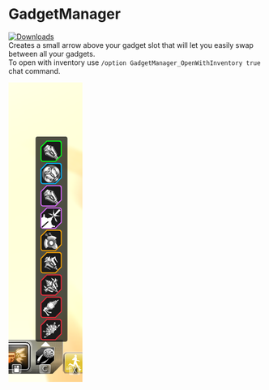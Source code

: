# GadgetManager
[![Downloads](https://img.shields.io/github/downloads/SecretFox/GadgetManager/total)](https://github.com/SecretFox/GadgetManager/releases)  
Creates a small arrow above your gadget slot that will let you easily swap between all your gadgets.  
To open with inventory use `/option GadgetManager_OpenWithInventory true` chat command.  

[![Menu](Menu.png "Menu")](https://raw.githubusercontent.com/SecretFox/GadgetManager/master/Menu.png)  

